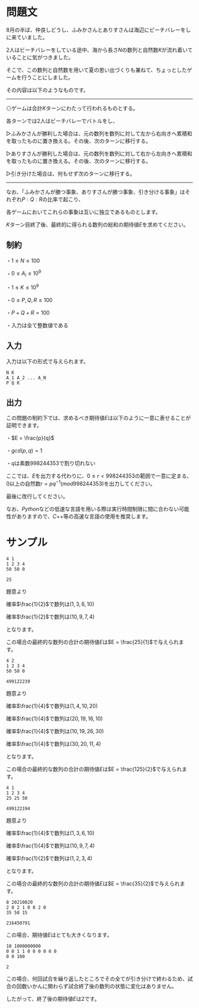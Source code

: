 問題文
=====


$8$月の半ば、仲良しどうし、ふみかさんとありすさんは海辺にビーチバレーをしに来ていました。

$2$人はビーチバレーをしている途中、海から長さ$N$の数列と自然数$K$が流れ着いていることに気がつきました。

そこで、この数列と自然数を用いて夏の思い出づくりも兼ねて、ちょっとしたゲームを行うことにしました。

その内容は以下のようなものです。

---

◎ゲームは合計$K$ターンにわたって行われるものとする。

各ターンでは$2$人はビーチバレーでバトルをし、

▷ふみかさんが勝利した場合は、元の数列を数列に対して左から右向きへ累積和を取ったものに置き換える。その後、次のターンに移行する。

▷ありすさんが勝利した場合は、元の数列を数列に対して右から左向きへ累積和を取ったものに置き換える。その後、次のターンに移行する。

▷引き分けた場合は、何もせず次のターンに移行する。

---

なお、「ふみかさんが勝つ事象、ありすさんが勝つ事象、引き分ける事象」はそれぞれ$P: Q : R$の比率で起こり、

各ゲームにおいてこれらの事象は互いに独立であるものとします。

$K$ターン目終了後、最終的に得られる数列の総和の期待値$E$を求めてください。


制約
-----

・$1 \le N \le 100$

・$0 \le A_i \le 10^{9}$

・$1 \le K \le 10^{9}$

・$0 \le P,Q,R \le 100$

・$P + Q + R = 100$

・入力は全て整数値である

入力
-----

入力は以下の形式で与えられます。
```
N K
A_1 A_2 ... A_N
P Q R
```

出力
-----
この問題の制約下では、求めるべき期待値$E$は以下のように一意に表せることが証明できます。

・$E = \frac{p}{q}$

・$gcd(p,q) = 1$

・$q$は素数$998244353$で割り切れない

ここでは、$E$を出力する代わりに、$0 \le r < 998244353$の範囲で一意に定まる、$0$以上の自然数$r = pq^{-1}(mod 998244353)$を出力してください。

最後に改行してください。

なお、$Python$などの低速な言語を用いる際は実行時間制限に間に合わない可能性がありますので、$C$++等の高速な言語の使用を推奨します。

サンプル
=====
```入力1
4 1
1 2 3 4
50 50 0
```

```出力1
25
```

題意より

確率$\frac{1}{2}$で数列は$(1,3,6,10)$

確率$\frac{1}{2}$で数列は$(10,9,7,4)$

となります。

この場合の最終的な数列の合計の期待値$E$は$E = \frac{25}{1}$で与えられます。

```入力2
4 2
1 2 3 4
50 50 0
```

```出力2
499122239
```
題意より

確率$\frac{1}{4}$で数列は$(1,4,10,20)$

確率$\frac{1}{4}$で数列は$(20,19,16,10)$

確率$\frac{1}{4}$で数列は$(10,19,26,30)$

確率$\frac{1}{4}$で数列は$(30,20,11,4)$

となります。

この場合の最終的な数列の合計の期待値$E$は$E = \frac{125}{2}$で与えられます。

```入力3
4 1
1 2 3 4
25 25 50
```

```出力3
499122194
```
題意より

確率$\frac{1}{4}$で数列は$(1,3,6,10)$

確率$\frac{1}{4}$で数列は$(10,9,7,4)$

確率$\frac{1}{2}$で数列は$(1,2,3,4)$

となります。

この場合の最終的な数列の合計の期待値$E$は$E = \frac{35}{2}$で与えられます。

```入力4
8 20210820
2 0 2 1 0 8 2 0
35 50 15
```

```出力4
216450791
```

この場合、期待値$E$はとても大きくなります。

```入力5
10 1000000000
0 0 1 1 0 0 0 0 0 0
0 0 100
```

```出力5
2
```
この場合、何回試合を繰り返したところでその全てが引き分けで終わるため、試合の回数いかんに関わらず試合終了後の数列の状態に変化はありません。

したがって、終了後の期待値$E$は$2$です。